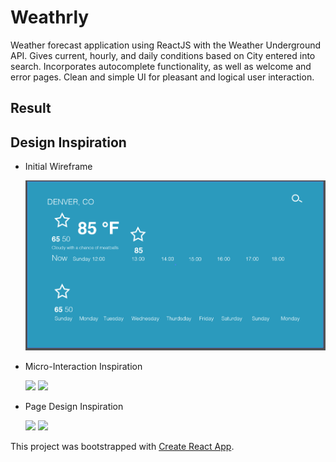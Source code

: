 # Weathrly 

Weather forecast application using ReactJS with the Weather Underground API. Gives current, hourly, and daily conditions based on City entered into search. Incorporates autocomplete functionality, as well as welcome and error pages. Clean and simple UI for pleasant and logical user interaction. 

## Result

<!-- [![Weathrly Welcome Screen](images/welcome-screen.gif)] -->

<!-- [![Weathrly Resaults Screen](images/resaults-screen.gif)] -->

<!-- [![Weathrly Error Screen](images/error-screen.png)] -->


## Design Inspiration

* Initial Wireframe

  <img src="images/weathrly-wireframe.png" width="500">

* Micro-Interaction Inspiration

  <a href="https://dribbble.com/shots/3824070-Unused-App-Icons-Collection-2"><img src="https://cdn.dribbble.com/users/452635/screenshots/3824070/3.1.app_icon.png" width="400"></a> <a href="https://dribbble.com/shots/2726044-Rainbow-Ring"><img src="https://cdn.dribbble.com/users/583436/screenshots/2726044/ring.gif" width="400"></a>

* Page Design Inspiration

  <a href="https://chrome.google.com/webstore/detail/currently/ojhmphdkpgbibohbnpbfiefkgieacjmh?hl=en"><img src="https://lh3.googleusercontent.com/MaCfBQaTflHQ_WT1xq8PcosSsxP-8Qq4c3wD-_Y_aWjJiVZaueVsvwW0W0FLzOLN3XOKJk54IGk=w640-h400-e365" width="400"></a> <a href="https://dribbble.com/shots/4594119-Weather-App"><img src="https://cdn.dribbble.com/users/150724/screenshots/4594119/weather_app_small.png" width="400"></a>


This project was bootstrapped with [Create React App](https://github.com/facebookincubator/create-react-app).

